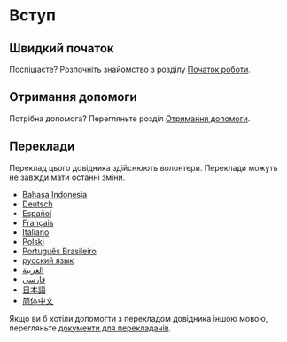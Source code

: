 # Вступ

## Швидкий початок

Поспішаєте? Розпочніть знайомство з розділу [Початок роботи](getting-started.md).

## Отримання допомоги

Потрібна допомога? Перегляньте розділ [Отримання допомоги](https://faqs.ankiweb.net/getting-help.html).

## Переклади

Переклад цього довідника здійснюють волонтери. Переклади можуть не завжди мати
останні зміни.

- [Bahasa Indonesia](https://apps.ankiweb.net/docs/manual.id.html)
- [Deutsch](http://www.dennisproksch.de/anki)
- [Español](https://apps.ankiweb.net/docs/manual.es.html)
- [Français](https://apps.ankiweb.net/docs/manual.fr.html)
- [Italiano](https://web.archive.org/web/20160423223801/http://192.167.9.6/Anki_ITA/Manual_ITA.htm)
- [Polski](https://platynowy.github.io/anki-manual/)
- [Português Brasileiro](https://mizerablebr.github.io/anki-manual/)
- [русский язык](https://alexeygorelov.github.io/anki-manual-ru/)
- [العربية](https://abdnh.github.io/anki-manual/)
- [فارسى](http://ankidroid.ir/anki.pdf)
- [日本語](http://wikiwiki.jp/rage2050/?FrontPage)
- [简体中文](http://www.ankichina.net/manual/anki/)

Якщо ви б хотіли допомогти з перекладом довідника іншою мовою, перегляньте
[документи для перекладачів](https://translating.ankiweb.net/anki/manual.html).
